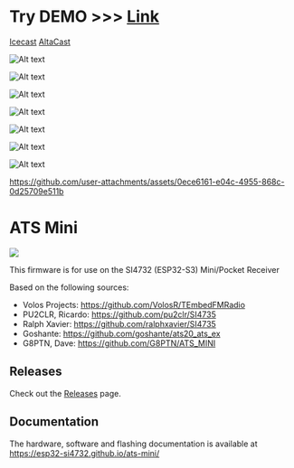 Try DEMO >>> [Link](http://e25wop.thddns.net:2256/radio)
================================================================================
[Icecast](https://icecast.org/)
[AltaCast](http://www.altacast.com/)

![Alt text](cast.png?raw=true)

![Alt text](ats-mini_web.png?raw=true)

![Alt text](ats-mini_web-4.png?raw=true)

![Alt text](ats-mini_web-2.png?raw=true)

![Alt text](ats-mini_web-3.png?raw=true)

![Alt text](ats-mini_web-5.png?raw=true)

![Alt text](20250316_021246.jpg?raw=true)

https://github.com/user-attachments/assets/0ece6161-e04c-4955-868c-0d25709e511b


# ATS Mini

![](docs/source/_static/esp32-si4732-ui-theme.jpg)

This firmware is for use on the SI4732 (ESP32-S3) Mini/Pocket Receiver

Based on the following sources:

* Volos Projects:    https://github.com/VolosR/TEmbedFMRadio
* PU2CLR, Ricardo:   https://github.com/pu2clr/SI4735
* Ralph Xavier:      https://github.com/ralphxavier/SI4735
* Goshante:          https://github.com/goshante/ats20_ats_ex
* G8PTN, Dave:       https://github.com/G8PTN/ATS_MINI

## Releases

Check out the [Releases](https://github.com/esp32-si4732/ats-mini/releases) page.

## Documentation

The hardware, software and flashing documentation is available at <https://esp32-si4732.github.io/ats-mini/>
